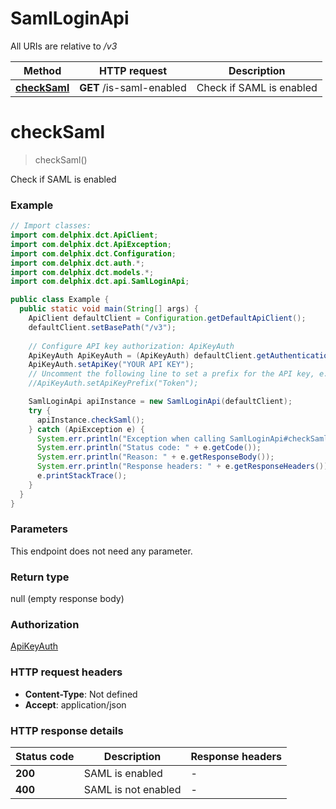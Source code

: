 # SamlLoginApi

All URIs are relative to */v3*

| Method | HTTP request | Description |
|------------- | ------------- | -------------|
| [**checkSaml**](SamlLoginApi.md#checkSaml) | **GET** /is-saml-enabled | Check if SAML is enabled  |


<a id="checkSaml"></a>
# **checkSaml**
> checkSaml()

Check if SAML is enabled 

### Example
```java
// Import classes:
import com.delphix.dct.ApiClient;
import com.delphix.dct.ApiException;
import com.delphix.dct.Configuration;
import com.delphix.dct.auth.*;
import com.delphix.dct.models.*;
import com.delphix.dct.api.SamlLoginApi;

public class Example {
  public static void main(String[] args) {
    ApiClient defaultClient = Configuration.getDefaultApiClient();
    defaultClient.setBasePath("/v3");
    
    // Configure API key authorization: ApiKeyAuth
    ApiKeyAuth ApiKeyAuth = (ApiKeyAuth) defaultClient.getAuthentication("ApiKeyAuth");
    ApiKeyAuth.setApiKey("YOUR API KEY");
    // Uncomment the following line to set a prefix for the API key, e.g. "Token" (defaults to null)
    //ApiKeyAuth.setApiKeyPrefix("Token");

    SamlLoginApi apiInstance = new SamlLoginApi(defaultClient);
    try {
      apiInstance.checkSaml();
    } catch (ApiException e) {
      System.err.println("Exception when calling SamlLoginApi#checkSaml");
      System.err.println("Status code: " + e.getCode());
      System.err.println("Reason: " + e.getResponseBody());
      System.err.println("Response headers: " + e.getResponseHeaders());
      e.printStackTrace();
    }
  }
}
```

### Parameters
This endpoint does not need any parameter.

### Return type

null (empty response body)

### Authorization

[ApiKeyAuth](../README.md#ApiKeyAuth)

### HTTP request headers

 - **Content-Type**: Not defined
 - **Accept**: application/json

### HTTP response details
| Status code | Description | Response headers |
|-------------|-------------|------------------|
| **200** | SAML is enabled |  -  |
| **400** | SAML is not enabled |  -  |

